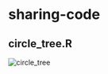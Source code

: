 # sharing-code

## circle_tree.R

![circle_tree](https://user-images.githubusercontent.com/7247018/59890589-93b2d580-940c-11e9-935d-10f804434dc1.png)

